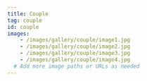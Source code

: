 ```yaml
---
title: Couple
tag: couple
id: couple
images:
    - /images/gallery/couple/image1.jpg
    - /images/gallery/couple/image2.jpg
    - /images/gallery/couple/image3.jpg
    - /images/gallery/couple/image4.jpg
  # Add more image paths or URLs as needed
---
```


